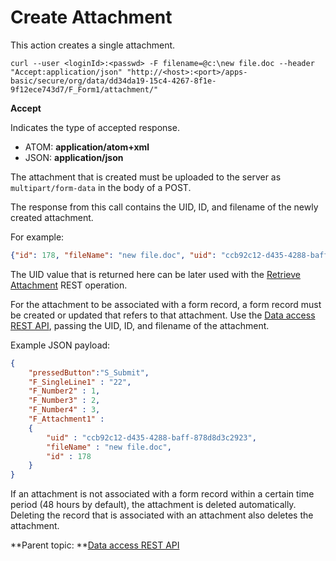 # Create Attachment 

This action creates a single attachment.

```
curl --user <loginId>:<passwd> -F filename=@c:\new file.doc --header "Accept:application/json" "http://<host>:<port>/apps-basic/secure/org/data/dd34da19-15c4-4267-8f1e-9f12ece743d7/F_Form1/attachment/"
```

**Accept**

Indicates the type of accepted response.

   -   ATOM: **application/atom+xml**
   -   JSON: **application/json**

The attachment that is created must be uploaded to the server as `multipart/form-data` in the body of a POST.

The response from this call contains the UID, ID, and filename of the newly created attachment.

For example:
```json
{"id": 178, "fileName": "new file.doc", "uid": "ccb92c12-d435-4288-baff-878d8d3c2923" }
```

The UID value that is returned here can be later used with the [Retrieve Attachment](ref_data_rest_api_retrieve_attachment.md) REST operation.

For the attachment to be associated with a form record, a form record must be created or updated that refers to that attachment. Use the [Data access REST API](ref_data_access_rest_api.md), passing the UID, ID, and filename of the attachment.

Example JSON payload:

```json
{
	"pressedButton":"S_Submit",
	"F_SingleLine1" : "22",
	"F_Number2" : 1,
	"F_Number3" : 2,
	"F_Number4" : 3,
	"F_Attachment1" :
	{
		"uid" : "ccb92c12-d435-4288-baff-878d8d3c2923",
		"fileName" : "new file.doc",
		"id" : 178
	}
}
```

If an attachment is not associated with a form record within a certain time period \(48 hours by default\), the attachment is deleted automatically. Deleting the record that is associated with an attachment also deletes the attachment.

**Parent topic: **[Data access REST API](ref_data_access_rest_api.md)

